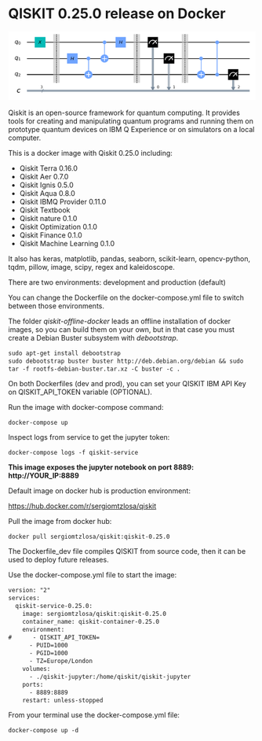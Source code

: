 # QISKIT 0.25.0 release on Docker

<p align="center">
<img src="https://github.com/sergiomtzlosa/docker-qiskit/blob/master/qubits.png?raw=true">
</p>

Qiskit is an open-source framework for quantum computing. It provides tools for creating and manipulating quantum programs and running them on prototype quantum devices on IBM Q Experience or on simulators on a local computer.

This is a docker image with Qiskit 0.25.0 including:

- Qiskit Terra 0.16.0
- Qiskit Aer 0.7.0
- Qiskit Ignis 0.5.0
- Qiskit Aqua 0.8.0
- Qiskit IBMQ Provider 0.11.0
- Qiskit Textbook
- Qiskit nature 0.1.0
- Qiskit Optimization 0.1.0
- Qiskit Finance 0.1.0
- Qiskit Machine Learning 0.1.0

It also has keras, matplotlib, pandas, seaborn, scikit-learn, opencv-python, tqdm, pillow, image, scipy, regex and kaleidoscope.

There are two environments: development and production (default)

You can change the Dockerfile on the docker-compose.yml file to switch between those environments.

The folder *qiskit-offline-docker* leads an offline installation of docker images, so you can build them on your own, but in that case you must create a Debian Buster subsystem with *debootstrap*.

```
sudo apt-get install debootstrap
sudo debootstrap buster buster http://deb.debian.org/debian && sudo tar -f rootfs-debian-buster.tar.xz -C buster -c .
```

On both Dockerfiles (dev and prod), you can set your QISKIT IBM API Key on QISKIT_API_TOKEN variable (OPTIONAL).

Run the image with docker-compose command:

```
docker-compose up
```

Inspect logs from service to get the jupyter token:

```
docker-compose logs -f qiskit-service
```

**This image exposes the jupyter notebook on port 8889: http://YOUR_IP:8889**

Default image on docker hub is production environment:

https://hub.docker.com/r/sergiomtzlosa/qiskit

Pull the image from docker hub:

```
docker pull sergiomtzlosa/qiskit:qiskit-0.25.0
```

The Dockerfile_dev file compiles QISKIT from source code, then it can be used to deploy future releases.

Use the docker-compose.yml file to start the image:

```
version: "2"
services:
  qiskit-service-0.25.0:
    image: sergiomtzlosa/qiskit:qiskit-0.25.0
    container_name: qiskit-container-0.25.0
    environment:
#      - QISKIT_API_TOKEN=
      - PUID=1000
      - PGID=1000
      - TZ=Europe/London
    volumes:
      - ./qiskit-jupyter:/home/qiskit/qiskit-jupyter
    ports:
      - 8889:8889
    restart: unless-stopped
```

From your terminal use the docker-compose.yml file:

```
docker-compose up -d
```
